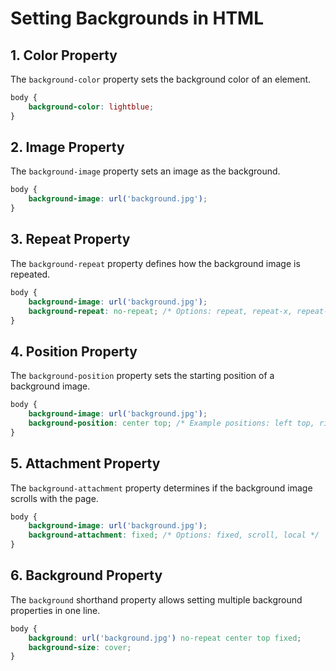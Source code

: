 # Setting Backgrounds in HTML

## 1. Color Property
The `background-color` property sets the background color of an element.

```css
body {
    background-color: lightblue;
}
```

## 2. Image Property
The `background-image` property sets an image as the background.

```css
body {
    background-image: url('background.jpg');
}
```

## 3. Repeat Property
The `background-repeat` property defines how the background image is repeated.

```css
body {
    background-image: url('background.jpg');
    background-repeat: no-repeat; /* Options: repeat, repeat-x, repeat-y, no-repeat */
}
```

## 4. Position Property
The `background-position` property sets the starting position of a background image.

```css
body {
    background-image: url('background.jpg');
    background-position: center top; /* Example positions: left top, right bottom */
}
```

## 5. Attachment Property
The `background-attachment` property determines if the background image scrolls with the page.

```css
body {
    background-image: url('background.jpg');
    background-attachment: fixed; /* Options: fixed, scroll, local */
}
```

## 6. Background Property
The `background` shorthand property allows setting multiple background properties in one line.

```css
body {
    background: url('background.jpg') no-repeat center top fixed;
    background-size: cover;
}
